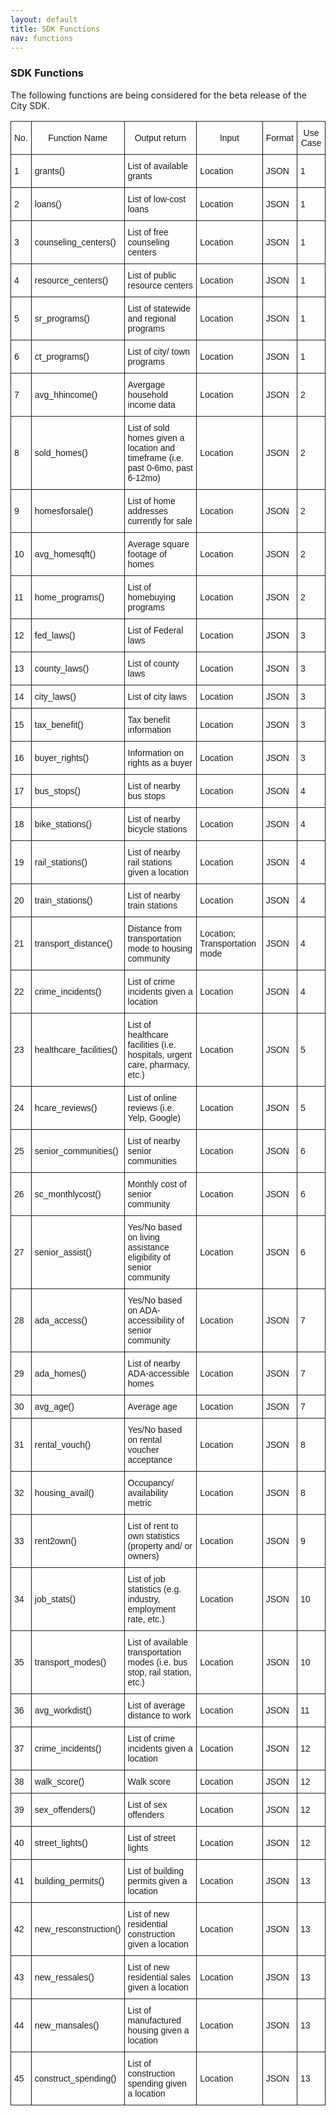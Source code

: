 ```yaml
---
layout: default
title: SDK Functions
nav: functions
---
```


### SDK Functions

The following functions are being considered for the beta release of the City SDK. 

<style type="text/css">
.tg  {border-collapse:collapse;border-spacing:0;}
.tg td{font-family:Arial, sans-serif;font-size:14px;padding:10px 5px;border-style:solid;border-width:1px;overflow:hidden;word-break:normal;}
.tg th{font-family:Arial, sans-serif;font-size:14px;font-weight:normal;padding:10px 5px;border-style:solid;border-width:1px;overflow:hidden;word-break:normal;}
</style>
<table class="tg">
  <tr>
    <th class="tg-031e">No.</th>
    <th class="tg-031e">Function Name</th>
    <th class="tg-031e">Output return</th>
    <th class="tg-031e">Input</th>
    <th class="tg-031e">Format</th>
    <th class="tg-031e">Use Case</th>
  </tr>
  <tr>
    <td class="tg-031e">1</td>
    <td class="tg-031e">grants()</td>
    <td class="tg-031e">List of available grants</td>
    <td class="tg-031e">Location</td>
    <td class="tg-031e">JSON</td>
    <td class="tg-031e">1</td>
  </tr>
  <tr>
    <td class="tg-031e">2</td>
    <td class="tg-031e">loans()</td>
    <td class="tg-031e">List of low-cost loans</td>
    <td class="tg-031e">Location</td>
    <td class="tg-031e">JSON</td>
    <td class="tg-031e">1</td>
  </tr>
  <tr>
    <td class="tg-031e">3</td>
    <td class="tg-031e">counseling_centers()</td>
    <td class="tg-031e">List of free counseling centers</td>
    <td class="tg-031e">Location</td>
    <td class="tg-031e">JSON</td>
    <td class="tg-031e">1</td>
  </tr>
  <tr>
    <td class="tg-031e">4</td>
    <td class="tg-031e">resource_centers()</td>
    <td class="tg-031e">List of public resource centers</td>
    <td class="tg-031e">Location</td>
    <td class="tg-031e">JSON</td>
    <td class="tg-031e">1</td>
  </tr>
  <tr>
    <td class="tg-031e">5</td>
    <td class="tg-031e">sr_programs()</td>
    <td class="tg-031e">List of statewide and regional programs</td>
    <td class="tg-031e">Location</td>
    <td class="tg-031e">JSON</td>
    <td class="tg-031e">1</td>
  </tr>
  <tr>
    <td class="tg-031e">6</td>
    <td class="tg-031e">ct_programs()</td>
    <td class="tg-031e">List of city/ town programs</td>
    <td class="tg-031e">Location</td>
    <td class="tg-031e">JSON</td>
    <td class="tg-031e">1</td>
  </tr>
  <tr>
    <td class="tg-031e">7</td>
    <td class="tg-031e">avg_hhincome()</td>
    <td class="tg-031e">Avergage household income data</td>
    <td class="tg-031e">Location</td>
    <td class="tg-031e">JSON</td>
    <td class="tg-031e">2</td>
  </tr>
  <tr>
    <td class="tg-031e">8</td>
    <td class="tg-031e">sold_homes()</td>
    <td class="tg-031e">List of sold homes given a location and timeframe (i.e. past 0-6mo, past 6-12mo)</td>
    <td class="tg-031e">Location</td>
    <td class="tg-031e">JSON</td>
    <td class="tg-031e">2</td>
  </tr>
  <tr>
    <td class="tg-031e">9</td>
    <td class="tg-031e">homesforsale()</td>
    <td class="tg-031e">List of home addresses currently for sale</td>
    <td class="tg-031e">Location</td>
    <td class="tg-031e">JSON</td>
    <td class="tg-031e">2</td>
  </tr>
  <tr>
    <td class="tg-031e">10</td>
    <td class="tg-031e">avg_homesqft()</td>
    <td class="tg-031e">Average square footage of homes</td>
    <td class="tg-031e">Location</td>
    <td class="tg-031e">JSON</td>
    <td class="tg-031e">2</td>
  </tr>
  <tr>
    <td class="tg-031e">11</td>
    <td class="tg-031e">home_programs()</td>
    <td class="tg-031e">List of homebuying programs</td>
    <td class="tg-031e">Location</td>
    <td class="tg-031e">JSON</td>
    <td class="tg-031e">2</td>
  </tr>
  <tr>
    <td class="tg-031e">12</td>
    <td class="tg-031e">fed_laws()</td>
    <td class="tg-031e">List of Federal laws</td>
    <td class="tg-031e">Location</td>
    <td class="tg-031e">JSON</td>
    <td class="tg-031e">3</td>
  </tr>
  <tr>
    <td class="tg-031e">13</td>
    <td class="tg-031e">county_laws()</td>
    <td class="tg-031e">List of county laws</td>
    <td class="tg-031e">Location</td>
    <td class="tg-031e">JSON</td>
    <td class="tg-031e">3</td>
  </tr>
  <tr>
    <td class="tg-031e">14</td>
    <td class="tg-031e">city_laws()</td>
    <td class="tg-031e">List of city laws</td>
    <td class="tg-031e">Location</td>
    <td class="tg-031e">JSON</td>
    <td class="tg-031e">3</td>
  </tr>
  <tr>
    <td class="tg-031e">15</td>
    <td class="tg-031e">tax_benefit()</td>
    <td class="tg-031e">Tax benefit information</td>
    <td class="tg-031e">Location</td>
    <td class="tg-031e">JSON</td>
    <td class="tg-031e">3</td>
  </tr>
  <tr>
    <td class="tg-031e">16</td>
    <td class="tg-031e">buyer_rights()</td>
    <td class="tg-031e">Information on rights as a buyer</td>
    <td class="tg-031e">Location</td>
    <td class="tg-031e">JSON</td>
    <td class="tg-031e">3</td>
  </tr>
  <tr>
    <td class="tg-031e">17</td>
    <td class="tg-031e">bus_stops()</td>
    <td class="tg-031e">List of nearby bus stops</td>
    <td class="tg-031e">Location</td>
    <td class="tg-031e">JSON</td>
    <td class="tg-031e">4</td>
  </tr>
  <tr>
    <td class="tg-031e">18</td>
    <td class="tg-031e">bike_stations()</td>
    <td class="tg-031e">List of nearby bicycle stations</td>
    <td class="tg-031e">Location</td>
    <td class="tg-031e">JSON</td>
    <td class="tg-031e">4</td>
  </tr>
  <tr>
    <td class="tg-031e">19</td>
    <td class="tg-031e">rail_stations()</td>
    <td class="tg-031e">List of nearby rail stations given a location</td>
    <td class="tg-031e">Location</td>
    <td class="tg-031e">JSON</td>
    <td class="tg-031e">4</td>
  </tr>
  <tr>
    <td class="tg-031e">20</td>
    <td class="tg-031e">train_stations()</td>
    <td class="tg-031e">List of nearby train stations</td>
    <td class="tg-031e">Location</td>
    <td class="tg-031e">JSON</td>
    <td class="tg-031e">4</td>
  </tr>
  <tr>
    <td class="tg-031e">21</td>
    <td class="tg-031e">transport_distance()</td>
    <td class="tg-031e">Distance from transportation mode to housing community</td>
    <td class="tg-031e">Location; Transportation mode</td>
    <td class="tg-031e">JSON</td>
    <td class="tg-031e">4</td>
  </tr>
  <tr>
    <td class="tg-031e">22</td>
    <td class="tg-031e">crime_incidents()</td>
    <td class="tg-031e">List of crime incidents given a location</td>
    <td class="tg-031e">Location</td>
    <td class="tg-031e">JSON</td>
    <td class="tg-031e">4</td>
  </tr>
  <tr>
    <td class="tg-031e">23</td>
    <td class="tg-031e">healthcare_facilities()</td>
    <td class="tg-031e">List of healthcare facilities (i.e. hospitals, urgent care, pharmacy, etc.)</td>
    <td class="tg-031e">Location</td>
    <td class="tg-031e">JSON</td>
    <td class="tg-031e">5</td>
  </tr>
  <tr>
    <td class="tg-031e">24</td>
    <td class="tg-031e">hcare_reviews()</td>
    <td class="tg-031e">List of online reviews (i.e. Yelp, Google)</td>
    <td class="tg-031e">Location</td>
    <td class="tg-031e">JSON</td>
    <td class="tg-031e">5</td>
  </tr>
  <tr>
    <td class="tg-031e">25</td>
    <td class="tg-031e">senior_communities()</td>
    <td class="tg-031e">List of nearby senior communities</td>
    <td class="tg-031e">Location</td>
    <td class="tg-031e">JSON</td>
    <td class="tg-031e">6</td>
  </tr>
  <tr>
    <td class="tg-031e">26</td>
    <td class="tg-031e">sc_monthlycost()</td>
    <td class="tg-031e">Monthly cost of senior community</td>
    <td class="tg-031e">Location</td>
    <td class="tg-031e">JSON</td>
    <td class="tg-031e">6</td>
  </tr>
  <tr>
    <td class="tg-031e">27</td>
    <td class="tg-031e">senior_assist()</td>
    <td class="tg-031e">Yes/No based on living assistance eligibility of senior community</td>
    <td class="tg-031e">Location</td>
    <td class="tg-031e">JSON</td>
    <td class="tg-031e">6</td>
  </tr>
  <tr>
    <td class="tg-031e">28</td>
    <td class="tg-031e">ada_access()</td>
    <td class="tg-031e">Yes/No based on ADA-accessibility of senior community</td>
    <td class="tg-031e">Location</td>
    <td class="tg-031e">JSON</td>
    <td class="tg-031e">7</td>
  </tr>
  <tr>
    <td class="tg-031e">29</td>
    <td class="tg-031e">ada_homes()</td>
    <td class="tg-031e">List of nearby ADA-accessible homes</td>
    <td class="tg-031e">Location</td>
    <td class="tg-031e">JSON</td>
    <td class="tg-031e">7</td>
  </tr>
  <tr>
    <td class="tg-031e">30</td>
    <td class="tg-031e">avg_age()</td>
    <td class="tg-031e">Average age</td>
    <td class="tg-031e">Location</td>
    <td class="tg-031e">JSON</td>
    <td class="tg-031e">7</td>
  </tr>
  <tr>
    <td class="tg-031e">31</td>
    <td class="tg-031e">rental_vouch()</td>
    <td class="tg-031e">Yes/No based on rental voucher acceptance</td>
    <td class="tg-031e">Location</td>
    <td class="tg-031e">JSON</td>
    <td class="tg-031e">8</td>
  </tr>
  <tr>
    <td class="tg-031e">32</td>
    <td class="tg-031e">housing_avail()</td>
    <td class="tg-031e">Occupancy/ availability metric</td>
    <td class="tg-031e">Location</td>
    <td class="tg-031e">JSON</td>
    <td class="tg-031e">8</td>
  </tr>
  <tr>
    <td class="tg-031e">33</td>
    <td class="tg-031e">rent2own()</td>
    <td class="tg-031e">List of rent to own statistics (property and/ or owners)</td>
    <td class="tg-031e">Location</td>
    <td class="tg-031e">JSON</td>
    <td class="tg-031e">9</td>
  </tr>
  <tr>
    <td class="tg-031e">34</td>
    <td class="tg-031e">job_stats()</td>
    <td class="tg-031e">List of job statistics (e.g. industry, employment rate, etc.)</td>
    <td class="tg-031e">Location</td>
    <td class="tg-031e">JSON</td>
    <td class="tg-031e">10</td>
  </tr>
  <tr>
    <td class="tg-031e">35</td>
    <td class="tg-031e">transport_modes()</td>
    <td class="tg-031e">List of available transportation modes (i.e. bus stop, rail station, etc.)</td>
    <td class="tg-031e">Location</td>
    <td class="tg-031e">JSON</td>
    <td class="tg-031e">10</td>
  </tr>
  <tr>
    <td class="tg-031e">36</td>
    <td class="tg-031e">avg_workdist()</td>
    <td class="tg-031e">List of average distance to work</td>
    <td class="tg-031e">Location</td>
    <td class="tg-031e">JSON</td>
    <td class="tg-031e">11</td>
  </tr>
  <tr>
    <td class="tg-031e">37</td>
    <td class="tg-031e">crime_incidents()</td>
    <td class="tg-031e">List of crime incidents given a location</td>
    <td class="tg-031e">Location</td>
    <td class="tg-031e">JSON</td>
    <td class="tg-031e">12</td>
  </tr>
  <tr>
    <td class="tg-031e">38</td>
    <td class="tg-031e">walk_score()</td>
    <td class="tg-031e">Walk score</td>
    <td class="tg-031e">Location</td>
    <td class="tg-031e">JSON</td>
    <td class="tg-031e">12</td>
  </tr>
  <tr>
    <td class="tg-031e">39</td>
    <td class="tg-031e">sex_offenders()</td>
    <td class="tg-031e">List of sex offenders</td>
    <td class="tg-031e">Location</td>
    <td class="tg-031e">JSON</td>
    <td class="tg-031e">12</td>
  </tr>
  <tr>
    <td class="tg-031e">40</td>
    <td class="tg-031e">street_lights()</td>
    <td class="tg-031e">List of street lights</td>
    <td class="tg-031e">Location</td>
    <td class="tg-031e">JSON</td>
    <td class="tg-031e">12</td>
  </tr>
  <tr>
    <td class="tg-031e">41</td>
    <td class="tg-031e">building_permits()</td>
    <td class="tg-031e">List of building permits given a location</td>
    <td class="tg-031e">Location</td>
    <td class="tg-031e">JSON</td>
    <td class="tg-031e">13</td>
  </tr>
  <tr>
    <td class="tg-031e">42</td>
    <td class="tg-031e">new_resconstruction()</td>
    <td class="tg-031e">List of new residential construction given a location</td>
    <td class="tg-031e">Location</td>
    <td class="tg-031e">JSON</td>
    <td class="tg-031e">13</td>
  </tr>
  <tr>
    <td class="tg-031e">43</td>
    <td class="tg-031e">new_ressales()</td>
    <td class="tg-031e">List of new residential sales given a location</td>
    <td class="tg-031e">Location</td>
    <td class="tg-031e">JSON</td>
    <td class="tg-031e">13</td>
  </tr>
  <tr>
    <td class="tg-031e">44</td>
    <td class="tg-031e">new_mansales()</td>
    <td class="tg-031e">List of manufactured housing given a location</td>
    <td class="tg-031e">Location</td>
    <td class="tg-031e">JSON</td>
    <td class="tg-031e">13</td>
  </tr>
  <tr>
    <td class="tg-031e">45</td>
    <td class="tg-031e">construct_spending()</td>
    <td class="tg-031e">List of construction spending given a location</td>
    <td class="tg-031e">Location</td>
    <td class="tg-031e">JSON</td>
    <td class="tg-031e">13</td>
  </tr>
</table>
